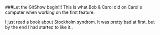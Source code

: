 ###Let the GitShow begin!!!
This is what Bob & Carol did on Carol's computer when working on the first feature.

I just read a book about Stockholm syndrom.  It was pretty bad at first, but by the end I had started to like it..
